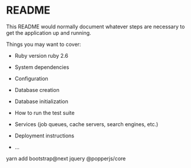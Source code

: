 # README

This README would normally document whatever steps are necessary to get the
application up and running.

Things you may want to cover:

* Ruby version
ruby 2.6

* System dependencies

* Configuration

* Database creation

* Database initialization

* How to run the test suite

* Services (job queues, cache servers, search engines, etc.)

* Deployment instructions

* ...


yarn add bootstrap@next jquery @popperjs/core